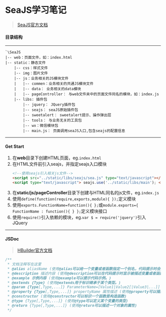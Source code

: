 # SeaJS学习笔记

> [SeaJS官方文档](http://seajs.org/docs/#docs)

#### 目录结构

---

```
`\SeaJS
|-- web：页面文件，如：index.html
|-- static：静态文件
	|-- css：样式文件
	|-- img：图片文件
	|-- js：业务相关的JS模块文件 
    |	|-- commen：业务相关的共通JS模块文件
    |	|-- data： 业务相关的data模块
	|	|-- pageController： 与web文件夹中的页面文件同名的模块，如：index.js
	|-- libs: 插件包
		|-- jquery： JQuery插件包
		|-- seajs： seaJS原始插件包
		|-- sweetalert： sweetalert提示、操作弹出层
		|-- tools： 与业务无关的工具包
		|-- wx：微信模块包
		|-- main.js： 页面调用seaJS入口,包含seajs的配置信息
```

***

#### Get Start
1. 在**web**目录下创建HTML页面，eg.`index.html`
2. 在HTML文件</body>前引入seajs，并指定seajs入口模块
	```html
	<!--使用seajs引入相关js文件-->
	<script src="../static/libs/seajs/sea.js" type="text/javascript"></script>
	<script type="text/javascript"> seajs.use('../static/libs/main'); </script>
	```
3. 在**static/js/pageController**目录下创建与HTML同名的js文件，eg.`index.js`
5. 使用`define(function(require,exports,module){ });`定义模块
6. 使用`exports.FunctionName=function(){ };`或`module.exports={ FunctionName : function(){ } };`定义模块接口
4. 使用`require()`引入依赖的模块，eg.`var $ = require('jquery')`引入JQuery


***

#### JSDoc
> [HBuilder官方文档](http://ask.dcloud.net.cn/article/129)

``` javascript
/**
 * 文档注释写在这里
 * @alias aliasName (使用@alias可以给一个变量或者函数指定一个别名，代码提示时会提示该别名)
 * @description 描述内容 (使用@description可以在代码提示时显示被描述变量或者函数的描述信息。)
 * @example 示例内容 (使用@example可以提示代码示例。)
 * @extends {Type} (使用@extends用于标识继承于某个类型。)
 * @param {Type[,Type,...]} ParameterName=[Value1|Value2[|Value3|...]] 参数描述 (使用@param可以描述一个函数的参数以及参数类型，HBuilder扩展了参数值域的写法（目前只支持字符串值域）)
 * @property {Type[,Type,...]} propertyName 属性描述 (使用@property可以描述一个对象的属性)
 * @constructor (使用@constructor可以标识一个函数是构造函数)
 * @type {Type[,Type,...]} (使用@type可以定义某个变量的类型)
 * @return {Type[,Type,...]} (使用@return可以描述一个对象的属性)
 */
```
